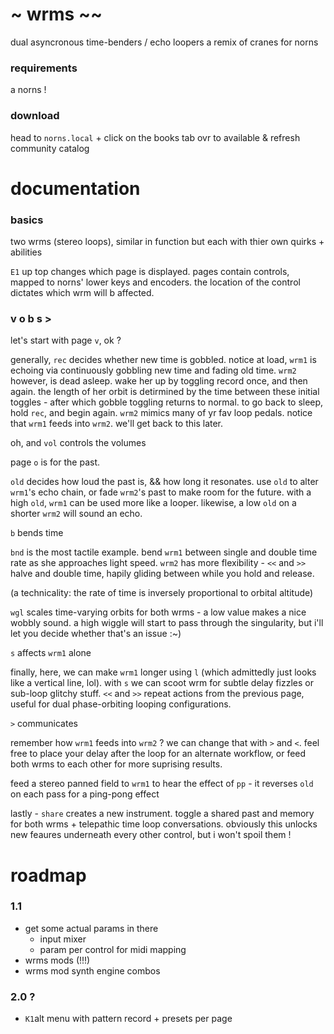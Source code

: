 # ~ wrms ~~
dual asyncronous time-benders / echo loopers
a remix of cranes for norns

### requirements
a norns !

### download
head to `norns.local` + click on the books
tab ovr to available & refresh community catalog


# documentation

### basics

two wrms (stereo loops), similar in function but each with thier own quirks + abilities

`E1` up top changes which page is displayed. pages contain controls, mapped to norns' lower keys and encoders. the location of the control dictates which wrm will b affected.

### v o b s >

let's start with page `v`, ok ?

generally, `rec` decides whether new time is gobbled. notice at load, `wrm1` is echoing via continuously gobbling new time and fading old time. `wrm2` however, is dead asleep. wake her up by toggling record once, and then again. the length of her orbit is detirmined by the time between these initial toggles - after which gobble toggling returns to normal. to go back to sleep, hold `rec`, and begin again. `wrm2` mimics many of yr fav loop pedals. notice that `wrm1` feeds into `wrm2`. we'll get back to this later.

oh, and `vol` controls the volumes

page `o` is for the past.

`old` decides how loud the past is, && how long it resonates. use `old` to alter `wrm1`'s echo chain, or fade `wrm2`'s past to make room for the future. with a high `old`, `wrm1` can be used more like a looper. likewise, a low `old` on a shorter `wrm2` will sound an echo.

`b` bends time

`bnd` is the most tactile example. bend `wrm1` between single and double time rate as she approaches light speed. `wrm2` has more flexibility - `<<` and `>>` halve and double time, hapily gliding between while you hold and release.

(a technicality: the rate of time is inversely proportional to orbital altitude)

`wgl` scales time-varying orbits for both wrms - a low value makes a nice wobbly sound. a high wiggle will start to pass through the singularity, but i'll let you decide whether that's an issue :~)

`s` affects `wrm1` alone

finally, here, we can make `wrm1` longer using `l` (which admittedly just looks like a vertical line, lol). with `s` we can scoot wrm for subtle delay fizzles or sub-loop glitchy stuff. `<<` and `>>` repeat actions from the previous page, useful for dual phase-orbiting looping configurations.

`>` communicates

remember how `wrm1` feeds into `wrm2` ? we can change that with `>` and `<`. feel free to place your delay after the loop for an alternate workflow, or feed both wrms to each other for more suprising results.

feed a stereo panned field to `wrm1` to hear the effect of `pp` - it reverses `old` on each pass for a ping-pong effect

lastly - `share` creates a new instrument. toggle a shared past and memory for both wrms + telepathic time loop conversations. obviously this unlocks new feaures underneath every other control, but i won't spoil them !


# roadmap

### 1.1 

- get some actual params in there
    - input mixer
    - param per control for midi mapping
- wrms mods (!!!)
- wrms mod synth engine combos

### 2.0 ?

- `K1`alt menu with pattern record + presets per page
